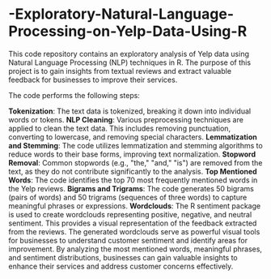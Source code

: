 # -Exploratory-Natural-Language-Processing-on-Yelp-Data-Using-R


This code repository contains an exploratory analysis of Yelp data using Natural Language Processing (NLP) techniques in R. The purpose of this project is to gain insights from textual reviews and extract valuable feedback for businesses to improve their services.

The code performs the following steps:

**Tokenization**: The text data is tokenized, breaking it down into individual words or tokens.
**NLP Cleaning**: Various preprocessing techniques are applied to clean the text data. This includes removing punctuation, converting to lowercase, and removing special characters.
**Lemmatization and Stemming**: The code utilizes lemmatization and stemming algorithms to reduce words to their base forms, improving text normalization.
**Stopword Removal**: Common stopwords (e.g., "the," "and," "is") are removed from the text, as they do not contribute significantly to the analysis.
**Top Mentioned Words**: The code identifies the top 70 most frequently mentioned words in the Yelp reviews.
**Bigrams and Trigrams**: The code generates 50 bigrams (pairs of words) and 50 trigrams (sequences of three words) to capture meaningful phrases or expressions.
**Wordclouds**: The R sentiment package is used to create wordclouds representing positive, negative, and neutral sentiment. This provides a visual representation of the feedback extracted from the reviews.
The generated wordclouds serve as powerful visual tools for businesses to understand customer sentiment and identify areas for improvement. By analyzing the most mentioned words, meaningful phrases, and sentiment distributions, businesses can gain valuable insights to enhance their services and address customer concerns effectively.
